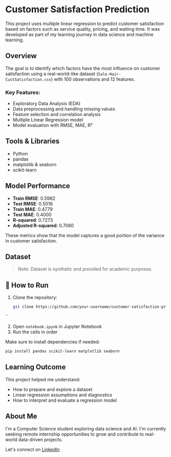 # Customer Satisfaction Prediction

This project uses multiple linear regression to predict customer satisfaction based on factors such as service quality, pricing, and waiting time. It was developed as part of my learning journey in data science and machine learning.

## Overview

The goal is to identify which factors have the most influence on customer satisfaction using a real-world-like dataset (`Sale-Hair-CustSatisfaction.csv`) with 100 observations and 12 features.

### Key Features:
- Exploratory Data Analysis (EDA)
- Data preprocessing and handling missing values
- Feature selection and correlation analysis
- Multiple Linear Regression model
- Model evaluation with RMSE, MAE, R²

## Tools & Libraries

- Python
- pandas
- matplotlib & seaborn
- scikit-learn

## Model Performance

- **Train RMSE**: 0.5982  
- **Test RMSE**: 0.5016  
- **Train MAE**: 0.4779  
- **Test MAE**: 0.4000  
- **R-squared**: 0.7273  
- **Adjusted R-squared**: 0.7060  

These metrics show that the model captures a good portion of the variance in customer satisfaction.

## Dataset

> Note: Dataset is synthetic and provided for academic purposes.  


## 🚀 How to Run

1. Clone the repository:
   ```bash
   git clone https://github.com/your-username/customer-satisfaction-prediction.git
``

2. Open `notebook.ipynb` in Jupyter Notebook
3. Run the cells in order

Make sure to install dependencies if needed:

```bash
pip install pandas scikit-learn matplotlib seaborn
```

##  Learning Outcome

This project helped me understand:

* How to prepare and explore a dataset
* Linear regression assumptions and diagnostics
* How to interpret and evaluate a regression model

## About Me

I'm a Computer Science student exploring data science and AI. I'm currently seeking remote internship opportunities to grow and contribute to real-world data-driven projects.

Let's connect on [LinkedIn](https://www.linkedin.com/in/titilope-balikis-ab8912335/)


